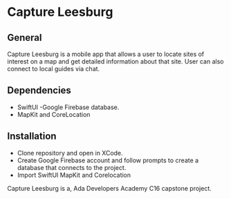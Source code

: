 # Capture Leesburg

## General

Capture Leesburg is a mobile app that allows a user to locate sites of interest on a map and get detailed information about that site. User can also connect to local guides via chat.


## Dependencies
- SwiftUI
-Google Firebase database. 
- MapKit and CoreLocation 

## Installation
- Clone repository and open in XCode.
- Create Google Firebase account and follow prompts to create a database that connects to the project.
- Import SwiftUI MapKit and Corelocation 

Capture Leesburg is a, Ada Developers Academy C16 capstone project.
